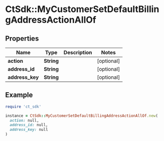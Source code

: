 # CtSdk::MyCustomerSetDefaultBillingAddressActionAllOf

## Properties

| Name | Type | Description | Notes |
| ---- | ---- | ----------- | ----- |
| **action** | **String** |  | [optional] |
| **address_id** | **String** |  | [optional] |
| **address_key** | **String** |  | [optional] |

## Example

```ruby
require 'ct_sdk'

instance = CtSdk::MyCustomerSetDefaultBillingAddressActionAllOf.new(
  action: null,
  address_id: null,
  address_key: null
)
```

